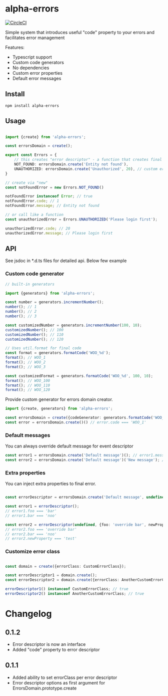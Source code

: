 # alpha-errors

[![CircleCI](https://circleci.com/gh/wookieb/alpha-errors.svg?style=svg)](https://circleci.com/gh/wookieb/alpha-errors)

Simple system that introduces useful "code" property to your errors and facilitates error management

Features:
* Typescript support
* Custom code generators
* No dependencies
* Custom error properties
* Default error messages

## Install
```
npm install alpha-errors
```

## Usage
```typescript

import {create} from 'alpha-errors';

const errorsDomain = create();

export const Errors = {
    // this creates "error descriptor" - a function that creates final error object
    NOT_FOUND: errorsDomain.create('Entity not found'),
    UNAUTHORIZED: errorsDomain.create('Unauthorized', 20), // custom error code
}

// create via "new"
const notFoundError = new Errors.NOT_FOUND()

notFoundError instanceof Error; // true
notFoundError.code; // 1
notFoundError.message; // Entity not found

// or call like a function
const unauthorizedError = Errors.UNAUTHORIZED('Please login first');

unauthorizedError.code; // 20
unauthorizedError.message; // Please login first
```

## API
See jsdoc in *.d.ts files for detailed api. Below few example

### Custom code generator

```typescript
// built-in generators

import {generators} from 'alpha-errors';

const number = generators.incrementNumber();
number(); // 1
number(); // 2
number(); // 3

const customizedNumber = generators.incrementNumber(100, 10);
customizedNumber(); // 100
customizedNumber(); // 110
customizedNumber(); // 120

// Uses util.format for final code
const format = generators.formatCode('WOO_%d');
format(); // WOO_1
format(); // WOO_2
format(); // WOO_3

const customizedFormat = generators.formatCode('WOO_%d', 100, 10);
format(); // WOO_100
format(); // WOO_110
format(); // WOO_120
```

Provide custom generator for errors domain creator.
```typescript
import {create, generators} from 'alpha-errors';

const errorsDomain = create({codeGenerator: generators.formatCode('WOO_%d')});
const error = errorsDomain.create()() // error.code === 'WOO_1'
```

### Default messages

You can always override default message for event descriptor
```typescript
const error1 = errorsDomain.create('Default message')(); // error1.message === 'Default message'
const error2 = errorsDomain.create('Default message')('New message'); // error1.message === 'New message'
```

### Extra properties

You can inject extra properties to final error. 
```typescript

const errorDescriptor = errorsDomain.create('Default message', undefined, {foo: 'bar', bar: 'noo'});

const error1 = errorDescriptor();
// error1.foo === 'bar'
// error1.bar === 'noo'

const error2 = errorDescriptor(undefined, {foo: 'override bar', newProperty: 'test'});
// error2.foo === 'override bar'
// error2.bar === 'noo'
// error2.newProperty === 'test'
```

### Customize error class

```typescript

const domain = create({errorClass: CustomErrorClass});

const errorDescriptor1 = domain.create();
const errorDescriptor2 = domain.create({errorClass: AnotherCustomErrorClass});

errorDescriptor1() instanceof CustomErrorClass; // true
errorDescriptor2() instanceof AnotherCustomErrorClass; // true
```

# Changelog

## 0.1.2
* Error descriptor is now an interface
* Added "code" property to error descriptor

## 0.1.1
* Added ability to set errorClass per error descriptor
* Error descriptor options as first argument for ErrorsDomain.prototype.create